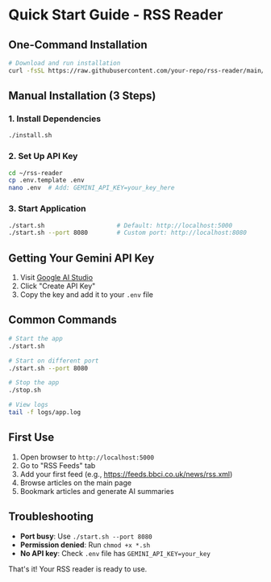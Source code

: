 # Quick Start Guide - RSS Reader

## One-Command Installation

```bash
# Download and run installation
curl -fsSL https://raw.githubusercontent.com/your-repo/rss-reader/main/quick-install.sh | bash
```

## Manual Installation (3 Steps)

### 1. Install Dependencies
```bash
./install.sh
```

### 2. Set Up API Key
```bash
cd ~/rss-reader
cp .env.template .env
nano .env  # Add: GEMINI_API_KEY=your_key_here
```

### 3. Start Application
```bash
./start.sh                    # Default: http://localhost:5000
./start.sh --port 8080        # Custom port: http://localhost:8080
```

## Getting Your Gemini API Key

1. Visit [Google AI Studio](https://aistudio.google.com/)
2. Click "Create API Key"
3. Copy the key and add it to your `.env` file

## Common Commands

```bash
# Start the app
./start.sh

# Start on different port
./start.sh --port 8080

# Stop the app
./stop.sh

# View logs
tail -f logs/app.log
```

## First Use

1. Open browser to `http://localhost:5000`
2. Go to "RSS Feeds" tab
3. Add your first feed (e.g., https://feeds.bbci.co.uk/news/rss.xml)
4. Browse articles on the main page
5. Bookmark articles and generate AI summaries

## Troubleshooting

- **Port busy**: Use `./start.sh --port 8080`
- **Permission denied**: Run `chmod +x *.sh`
- **No API key**: Check `.env` file has `GEMINI_API_KEY=your_key`

That's it! Your RSS reader is ready to use.